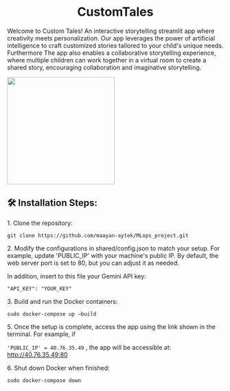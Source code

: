 <h1 align="center" id="title">CustomTales</h1>

<p id="description">Welcome to Custom Tales! An interactive storytelling streamlit app where creativity meets personalization. Our app leverages the power of artificial intelligence to craft customized stories tailored to your child's unique needs. Furthermore The app also enables a collaborative storytelling experience, where multiple children can work together in a virtual room to create a shared story, encouraging collaboration and imaginative storytelling.</p> 

<img src="https://github.com/maayan-aytek/custom_tales/assets/81248290/878fbd3b-c6a1-4666-94dc-ce766516afef" width="250" align="center"/>

<h2>🛠️ Installation Steps:</h2>

<p>1. Clone the repository:</p>

```
git clone https://github.com/maayan-aytek/MLops_project.git
```

<p>2. Modify the configurations in shared/config.json to match your setup. For example, update 'PUBLIC_IP' with your machine's public IP. By default, the web server port is set to 80, but you can adjust it as needed.</p>
<p>In addition, insert to this file your Gemini API key:</p>

```
"API_KEY": "YOUR_KEY"
```

<p>3. Build and run the Docker containers:</p>

```
sudo docker-compose up –build
```

<p>5. Once the setup is complete, access the app using the link shown in the terminal. For example, if 
  
  ```'PUBLIC_IP' = 40.76.35.49``` , the app will be accessible at: http://40.76.35.49:80</p>

<p>6. Shut down Docker when finished:</p>

```
sudo docker-compose down
```
